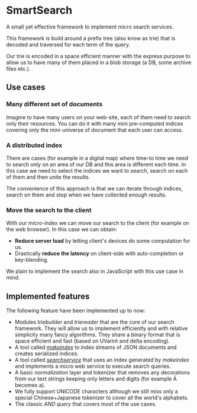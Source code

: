 # SmartSearch

A small yet effective framework to implement micro search services.

This framework is build around a prefix tree (also know as trie) that is 
decoded and traversed for each term of the query.

Our trie is encoded in a space efficient manner with the express purpose to 
allow us to have many of them placed in a blob storage (a DB, some archive
 files etc.).


## Use cases 
 
### Many different set of documents
Imagine to have many users on your web-site, each of them need to search 
only their resources. You can do it with many mini pre-computed indices 
covering only the mini-universe of document that each user can access.

### A distributed index
There are cases (for example in a digital map) where time-to time we need to 
search only on an area of our DB and this area is different each time. In 
this case we need to select the indices we want to search, search on each of 
them and then unite the results.

The convenience of this approach is that we can iterate through indices, 
search on them and stop when we have collected enough results.

### Move the search to the client
With our micro-index we can move our search to the client (for example on 
the web browser).
In this case we can obtain:
- **Reduce server load** by letting client's devices do some computation for us.
- Drastically **reduce the latency** on client-side with auto-completion or 
key-blending.

We plain to implement the search also in JavaScript with this use case in mind.


## Implemented features

The following feature have been implemented up to now:
- Modules *triebuilder* and *triereader* that are the core of our search 
framework. They will allow us to implement efficiently and with relative 
simplicity many fancy algorithms. They share a binary format that is space 
efficient and fast (based on UVarint and delta encoding).
- A tool called [*makeindex*](doc/makeindex.md) to index streams of JSON 
documents and creates serialized indices.
- A tool called [*searchservice*](doc/searchservice.md) that uses an index 
generated by *makeindex* and implements a micro web service to execute 
search queries. 
- A basic *normalization* layer and tokenizer that removes any decorations from
 our text strings keeping only letters and digits (for example Ä becomes a).
- We fully support UNICODE characters although we still miss only a special 
Chinese+Japanese tokenizer to cover all the world's alphabets.
- The classic *AND query* that covers most of the use cases.
